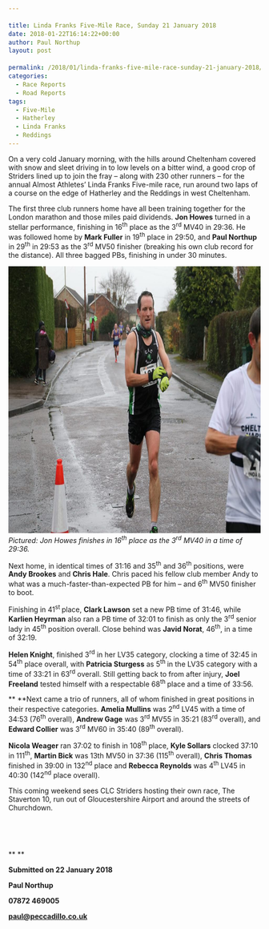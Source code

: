 ```yaml
---

title: Linda Franks Five-Mile Race, Sunday 21 January 2018
date: 2018-01-22T16:14:22+00:00
author: Paul Northup
layout: post

permalink: /2018/01/linda-franks-five-mile-race-sunday-21-january-2018/
categories:
  - Race Reports
  - Road Reports
tags:
  - Five-Mile
  - Hatherley
  - Linda Franks
  - Reddings
---
```

On a very cold January morning, with the hills around Cheltenham covered with snow and sleet driving in to low levels on a bitter wind, a good crop of Striders lined up to join the fray – along with 230 other runners – for the annual Almost Athletes’ Linda Franks Five-mile race, run around two laps of a course on the edge of Hatherley and the Reddings in west Cheltenham.

The first three club runners home have all been training together for the London marathon and those miles paid dividends. **Jon Howes** turned in a stellar performance, finishing in 16<sup>th</sup> place as the 3<sup>rd</sup> MV40 in 29:36. He was followed home by **Mark Fuller** in 19<sup>th</sup> place in 29:50, and **Paul Northup** in 29<sup>th</sup> in 29:53 as the 3<sup>rd</sup> MV50 finisher (breaking his own club record for the distance). All three bagged PBs, finishing in under 30 minutes.

<p>
  <a href="/images/2018/01/Jon-Howes-finishing-Linda-Franks.jpg"><img src="/images/2018/01/Jon-Howes-finishing-Linda-Franks.jpg" alt="Jon-Howes-finishing-Linda-Franks" width="800" height="533" /></a><br /> <em>Pictured: Jon Howes finishes in 16<sup>th</sup> place as the 3<sup>rd</sup> MV40 in a time of 29:36.</em>
</p>

Next home, in identical times of 31:16 and 35<sup>th</sup> and 36<sup>th</sup> positions, were **Andy Brookes** and **Chris Hale**. Chris paced his fellow club member Andy to what was a much-faster-than-expected PB for him – and 6<sup>th</sup> MV50 finisher to boot.

Finishing in 41<sup>st </sup>place, **Clark Lawson** set a new PB time of 31:46, while **Karlien Heyrman** also ran a PB time of 32:01 to finish as only the 3<sup>rd</sup> senior lady in 45<sup>th</sup> position overall. Close behind was **Javid Norat**, 46<sup>th</sup>, in a time of 32:19.

**Helen Knight**, finished 3<sup>rd</sup> in her LV35 category, clocking a time of 32:45 in 54<sup>th</sup> place overall, with **Patricia Sturgess** as 5<sup>th </sup>in the LV35 category with a time of 33:21 in 63<sup>rd</sup> overall. Still getting back to from after injury, **Joel Freeland** tested himself with a respectable 68<sup>th </sup>place and a time of 33:56.

** **Next came a trio of runners, all of whom finished in great positions in their respective categories. **Amelia Mullins** was 2<sup>nd</sup> LV45 with a time of 34:53 (76<sup>th</sup> overall), **Andrew Gage** was 3<sup>rd</sup> MV55 in 35:21 (83<sup>rd</sup> overall), and **Edward Collier** was 3<sup>rd</sup> MV60 in 35:40 (89<sup>th</sup> overall).

**Nicola Weager** ran 37:02 to finish in 108<sup>th </sup>place, **Kyle Sollars** clocked 37:10 in 111<sup>th</sup>, **Martin Bick** was 13th MV50 in 37:36 (115<sup>th</sup> overall), **Chris Thomas** finished in 39:00 in 132<sup>nd</sup> place and **Rebecca Reynolds** was 4<sup>th</sup> LV45 in 40:30 (142<sup>nd</sup> place overall).

This coming weekend sees CLC Striders hosting their own race, The Staverton 10, run out of Gloucestershire Airport and around the streets of Churchdown.

&nbsp;

&nbsp;

** **

**Submitted on 22 January 2018**

**Paul Northup**

**07872 469005** 

[**paul@peccadillo.co.uk**](mailto:paul@peccadillo.co.uk)
